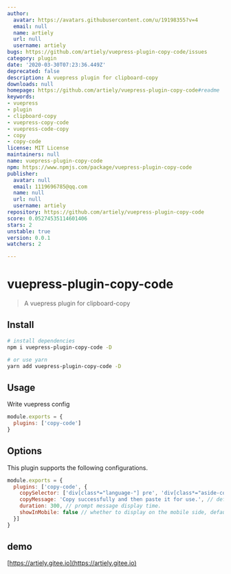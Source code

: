 ```yaml
---
author:
  avatar: https://avatars.githubusercontent.com/u/19198355?v=4
  email: null
  name: artiely
  url: null
  username: artiely
bugs: https://github.com/artiely/vuepress-plugin-copy-code/issues
category: plugin
date: '2020-03-30T07:23:36.449Z'
deprecated: false
description: A vuepress plugin for clipboard-copy
downloads: null
homepage: https://github.com/artiely/vuepress-plugin-copy-code#readme
keywords:
- vuepress
- plugin
- clipboard-copy
- vuepress-copy-code
- vuepress-code-copy
- copy
- copy-code
license: MIT License
maintainers: null
name: vuepress-plugin-copy-code
npm: https://www.npmjs.com/package/vuepress-plugin-copy-code
publisher:
  avatar: null
  email: 1119696785@qq.com
  name: null
  url: null
  username: artiely
repository: https://github.com/artiely/vuepress-plugin-copy-code
score: 0.05274535114601406
stars: 2
unstable: true
version: 0.0.1
watchers: 2

---
```


# vuepress-plugin-copy-code

> A vuepress plugin for clipboard-copy

## Install

``` bash
# install dependencies
npm i vuepress-plugin-copy-code -D

# or use yarn
yarn add vuepress-plugin-copy-code -D
```

## Usage

Write vuepress config

``` javascript
module.exports = {
  plugins: ['copy-code']
}
```

## Options

This plugin supports the following configurations.

``` javascript
module.exports = {
  plugins: ['copy-code', {
    copySelector: ['div[class*="language-"] pre', 'div[class*="aside-code"] aside'], // String or Array
    copyMessage: 'Copy successfully and then paste it for use.', // default is 'Copy successfully and then paste it for use.'
    duration: 300, // prompt message display time.
    showInMobile: false // whether to display on the mobile side, default: false.
  }]
}
```
## demo
[https://artiely.gitee.io](https://artiely.gitee.io)

